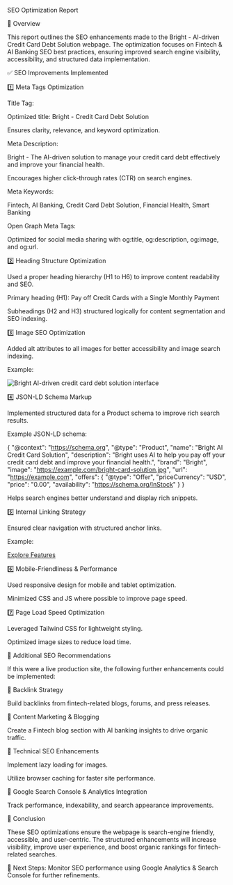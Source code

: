 SEO Optimization Report

📌 Overview

This report outlines the SEO enhancements made to the Bright - AI-driven Credit Card Debt Solution webpage. The optimization focuses on Fintech & AI Banking SEO best practices, ensuring improved search engine visibility, accessibility, and structured data implementation.

✅ SEO Improvements Implemented

1️⃣ Meta Tags Optimization

Title Tag:

Optimized title: Bright - Credit Card Debt Solution

Ensures clarity, relevance, and keyword optimization.

Meta Description:

Bright - The AI-driven solution to manage your credit card debt effectively and improve your financial health.

Encourages higher click-through rates (CTR) on search engines.

Meta Keywords:

Fintech, AI Banking, Credit Card Debt Solution, Financial Health, Smart Banking

Open Graph Meta Tags:

Optimized for social media sharing with og:title, og:description, og:image, and og:url.

2️⃣ Heading Structure Optimization

Used a proper heading hierarchy (H1 to H6) to improve content readability and SEO.

Primary heading (H1): Pay off Credit Cards with a Single Monthly Payment

Subheadings (H2 and H3) structured logically for content segmentation and SEO indexing.

3️⃣ Image SEO Optimization

Added alt attributes to all images for better accessibility and image search indexing.

Example:

<img src="hero-image.jpg" alt="Bright AI-driven credit card debt solution interface">

4️⃣ JSON-LD Schema Markup

Implemented structured data for a Product schema to improve rich search results.

Example JSON-LD schema:

{
  "@context": "https://schema.org",
  "@type": "Product",
  "name": "Bright AI Credit Card Solution",
  "description": "Bright uses AI to help you pay off your credit card debt and improve your financial health.",
  "brand": "Bright",
  "image": "https://example.com/bright-card-solution.jpg",
  "url": "https://example.com",
  "offers": {
    "@type": "Offer",
    "priceCurrency": "USD",
    "price": "0.00",
    "availability": "https://schema.org/InStock"
  }
}

Helps search engines better understand and display rich snippets.

5️⃣ Internal Linking Strategy

Ensured clear navigation with structured anchor links.

Example:

<a href="#features">Explore Features</a>

6️⃣ Mobile-Friendliness & Performance

Used responsive design for mobile and tablet optimization.

Minimized CSS and JS where possible to improve page speed.

7️⃣ Page Load Speed Optimization

Leveraged Tailwind CSS for lightweight styling.

Optimized image sizes to reduce load time.

🚀 Additional SEO Recommendations

If this were a live production site, the following further enhancements could be implemented:

🔹 Backlink Strategy

Build backlinks from fintech-related blogs, forums, and press releases.

🔹 Content Marketing & Blogging

Create a Fintech blog section with AI banking insights to drive organic traffic.

🔹 Technical SEO Enhancements

Implement lazy loading for images.

Utilize browser caching for faster site performance.

🔹 Google Search Console & Analytics Integration

Track performance, indexability, and search appearance improvements.

📜 Conclusion

These SEO optimizations ensure the webpage is search-engine friendly, accessible, and user-centric. The structured enhancements will increase visibility, improve user experience, and boost organic rankings for fintech-related searches.

📢 Next Steps: Monitor SEO performance using Google Analytics & Search Console for further refinements.
